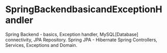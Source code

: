 # SpringBackendbasicandExceptionHandler
Spring Backend - basics, Exception handler, MySQL[Database] connectivity, JPA Repository.
Spring JPA - Hibernate
Spring Controllers, Services, Exceptions and Domain.
